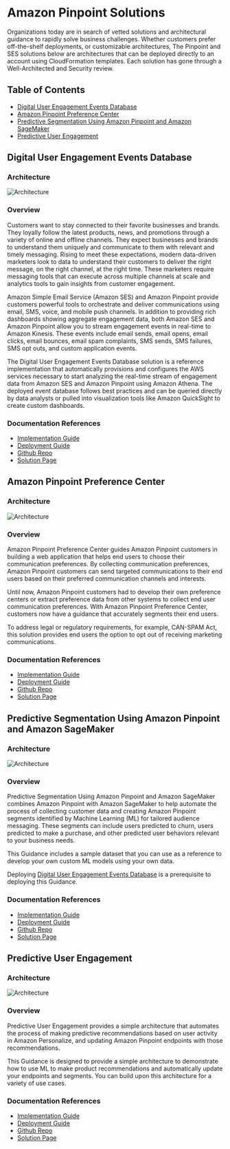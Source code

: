 # Amazon Pinpoint Solutions
Organizations today are in search of vetted solutions and architectural guidance to rapidly solve business challenges. Whether customers prefer off-the-shelf deployments, or customizable architectures, The Pinpoint and SES solutions below are architectures that can be deployed directly to an account using CloudFormation templates.  Each solution has gone through a Well-Architected and Security review.

## Table of Contents
* [Digital User Engagement Events Database](#digital-user-engagement-events-database)
* [Amazon Pinpoint Preference Center](#amazon-pinpoint-preference-center)
* [Predictive Segmentation Using Amazon Pinpoint and Amazon SageMaker](#predictive-segmentation-using-amazon-pinpoint-and-amazon-sagemaker)
* [Predictive User Engagement](#predictive-user-engagement)

## Digital User Engagement Events Database

### Architecture
![Architecture](architectures/digital-user-engagement-events-database-architecture-diagram.b1f4423b5b7e11c22879e599ee5b085b29ea16e9.png)

### Overview
Customers want to stay connected to their favorite businesses and brands. They loyally follow the latest products, news, and promotions through a variety of online and offline channels. They expect businesses and brands to understand them uniquely and communicate to them with relevant and timely messaging. Rising to meet these expectations, modern data-driven marketers look to data to understand their customers to deliver the right message, on the right channel, at the right time. These marketers require messaging tools that can execute across multiple channels at scale and analytics tools to gain insights from customer engagement.

Amazon Simple Email Service (Amazon SES) and Amazon Pinpoint provide customers powerful tools to orchestrate and deliver communications using email, SMS, voice, and mobile push channels. In addition to providing rich dashboards showing aggregate engagement data, both Amazon SES and Amazon Pinpoint allow you to stream engagement events in real-time to Amazon Kinesis. These events include email sends, email opens, email clicks, email bounces, email spam complaints, SMS sends, SMS failures, SMS opt outs, and custom application events.

The Digital User Engagement Events Database solution is a reference implementation that automatically provisions and configures the AWS services necessary to start analyzing the real-time stream of engagement data from Amazon SES and Amazon Pinpoint using Amazon Athena. The deployed event database follows best practices and can be queried directly by data analysts or pulled into visualization tools like Amazon QuickSight to create custom dashboards.

### Documentation References
- [Implementation Guide](https://docs.aws.amazon.com/solutions/latest/digital-user-engagement-events-database/overview.html)
- [Deployment Guide](https://docs.aws.amazon.com/solutions/latest/digital-user-engagement-events-database/deployment.html)
- [Github Repo](https://github.com/awslabs/digital-user-engagement-events-database)
- [Solution Page](https://aws.amazon.com/solutions/implementations/digital-user-engagement-events-database/?did=sl_card&trk=sl_card)


## Amazon Pinpoint Preference Center

### Architecture
![Architecture](architectures/amazon-pinpoint-preference-center-arch-diagram.27719954c8638a8569a88b5448edab04d932b953.png)

### Overview
Amazon Pinpoint Preference Center guides Amazon Pinpoint customers in building a web application that helps end users to choose their communication preferences. By collecting communication preferences, Amazon Pinpoint customers can send targeted communications to their end users based on their preferred communication channels and interests.

Until now, Amazon Pinpoint customers had to develop their own preference centers or extract preference data from other systems to collect end user communication preferences. With Amazon Pinpoint Preference Center, customers now have a guidance that accurately segments their end users.

To address legal or regulatory requirements, for example, CAN-SPAM Act, this solution provides end users the option to opt out of receiving marketing communications.

### Documentation References
- [Implementation Guide](https://docs.aws.amazon.com/solutions/latest/amazon-pinpoint-preference-center/overview.html)
- [Deployment Guide](https://docs.aws.amazon.com/solutions/latest/amazon-pinpoint-preference-center/deployment.html)
- [Github Repo](https://github.com/awslabs/amazon-pinpoint-preference-center)
- [Solution Page](https://aws.amazon.com/solutions/implementations/amazon-pinpoint-preference-center/?did=sl_card&trk=sl_card)


## Predictive Segmentation Using Amazon Pinpoint and Amazon SageMaker

### Architecture
![Architecture](architectures/predictive-segmentation-using-amazon-pinpoint-and-amazon-sagemaker-architecture.b6341ce6d26ce5a90d4984f1060c27d17d3b7f95.png)

### Overview
Predictive Segmentation Using Amazon Pinpoint and Amazon SageMaker combines Amazon Pinpoint with Amazon SageMaker to help automate the process of collecting customer data and creating Amazon Pinpoint segments identified by Machine Learning (ML) for tailored audience messaging. These segments can include users predicted to churn, users predicted to make a purchase, and other predicted user behaviors relevant to your business needs.

This Guidance includes a sample dataset that you can use as a reference to develop your own custom ML models using your own data.

Deploying [Digital User Engagement Events Database](#digital-user-engagement-events-database) is a prerequisite to deploying this Guidance.

### Documentation References
- [Implementation Guide](https://docs.aws.amazon.com/solutions/latest/predictive-segmentation-using-amazon-pinpoint-and-amazon-sagemaker/overview.html)
- [Deployment Guide](https://docs.aws.amazon.com/solutions/latest/predictive-segmentation-using-amazon-pinpoint-and-amazon-sagemaker/deployment.html)
- [Github Repo](https://github.com/awslabs/predictive-segmentation-using-amazon-pinpoint-and-amazon-sagemaker)
- [Solution Page](https://aws.amazon.com/solutions/implementations/predictive-segmentation-using-amazon-pinpoint-and-amazon-sagemaker/?did=sl_card&trk=sl_card)

## Predictive User Engagement

### Architecture
![Architecture](architectures/predictive-user-engagement-architecture.7e3bdd3b55e962e74e3c638f68fc0e88beb98c3a.png)

### Overview
Predictive User Engagement provides a simple architecture that automates the process of making predictive recommendations based on user activity in Amazon Personalize, and updating Amazon Pinpoint endpoints with those recommendations.

This Guidance is designed to provide a simple architecture to demonstrate how to use ML to make product recommendations and automatically update your endpoints and segments. You can build upon this architecture for a variety of use cases.

### Documentation References
- [Implementation Guide](https://docs.aws.amazon.com/solutions/latest/predictive-user-engagement/overview.html)
- [Deployment Guide](https://docs.aws.amazon.com/solutions/latest/predictive-user-engagement/deployment.html)
- [Github Repo](https://github.com/awslabs/predictive-user-engagement)
- [Solution Page](https://aws.amazon.com/solutions/implementations/predictive-user-engagement/?did=sl_card&trk=sl_card)